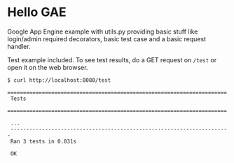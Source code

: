 # Hello GAE

Google App Engine example with utils.py providing basic stuff like login/admin required decorators, basic test case and a basic request handler.

Test example included. To see test results, do a GET request on `/test` or open it on the web browser.

    $ curl http://localhost:8080/test
     ======================================================================
     Tests
     ======================================================================

     ...
     ----------------------------------------------------------------------
     Ran 3 tests in 0.031s

     OK

